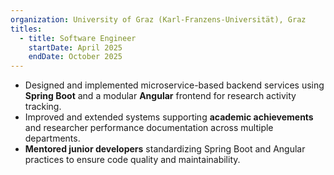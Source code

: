 ```yaml
---
organization: University of Graz (Karl-Franzens-Universität), Graz
titles:
  - title: Software Engineer
    startDate: April 2025
    endDate: October 2025
---
```


- Designed and implemented microservice-based backend services using **Spring Boot** and a modular **Angular** frontend for research activity tracking.
- Improved and extended systems supporting **academic achievements** and researcher performance documentation across multiple departments.
- **Mentored junior developers** standardizing Spring Boot and Angular practices to ensure code quality and maintainability.
